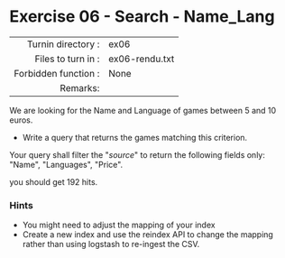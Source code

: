 # Exercise 06 - Search - Name_Lang

|                         |                    |
| -----------------------:| ------------------ |
|   Turnin directory :    |  ex06              |
|   Files to turn in :    |  ex06-rendu.txt    |
|   Forbidden function :  |  None              |
|   Remarks:              |                    |


We are looking for the Name and Language of games between 5 and 10 euros.

- Write a query that returns the games matching this criterion.

Your query shall filter the "_source_" to return the following fields only: "Name", "Languages", "Price".  


you should get 192 hits.

### Hints

- You might need to adjust the mapping of your index
- Create a new index and use the reindex API to change the mapping rather than using logstash to re-ingest the CSV.  
